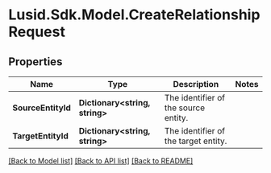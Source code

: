# Lusid.Sdk.Model.CreateRelationshipRequest

## Properties

Name | Type | Description | Notes
------------ | ------------- | ------------- | -------------
**SourceEntityId** | **Dictionary&lt;string, string&gt;** | The identifier of the source entity. | 
**TargetEntityId** | **Dictionary&lt;string, string&gt;** | The identifier of the target entity. | 

[[Back to Model list]](../README.md#documentation-for-models) [[Back to API list]](../README.md#documentation-for-api-endpoints) [[Back to README]](../README.md)

